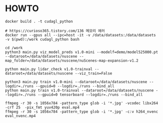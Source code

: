 # HOWTO

    docker build . -t cudagl_python

    # https://curioso365.tistory.com/136 메모리 에러
    docker run --gpus all --ipc=host -it -v /data/datasets:/data/datasets -v $(pwd):/work cudagl_python bash

    cd /work
    python3 main.py viz_model_preds v1.0-mini --modelf=demo/model525000.pt --dataroot=/data/datasets/nuscene --map_folder=/data/datasets/nuscene/nuScenes-map-expansion-v1.2

    python main.py lidar_check v1.0-trainval --dataroot=/data/datasets/nuscene --viz_train=False

    python3 main.py train v1.0-mini --dataroot=/data/datasets/nuscene --logdir=./runs --gpuid=0 --logdir=./runs --bind_all
    python main.py train v1.0-trainval --dataroot=/data/datasets/nuscene --logdir=./runs --gpuid=0 tensorboard --logdir=./runs --bind_all

    ffmpeg -r 30 -s 1056x784 -pattern_type glob -i '*.jpg' -vcodec libx264 -crf 25  -pix_fmt yuv420p eval.mp4
    ffmpeg -r 30 -s 1056x784 -pattern_type glob -i '*.jpg' -c:v h264_nvenc eval_nvenc.mp4